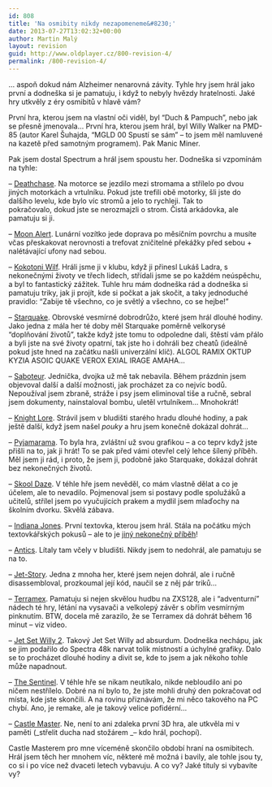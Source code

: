 ```yaml
---
id: 808
title: 'Na osmibity nikdy nezapomeneme&#8230;'
date: 2013-07-27T13:02:32+00:00
author: Martin Malý
layout: revision
guid: http://www.oldplayer.cz/800-revision-4/
permalink: /800-revision-4/
---
```

&#8230; aspoň dokud nám Alzheimer nenarovná závity. Tyhle hry jsem hrál jako první a dodneška si je pamatuju, i když to nebyly hvězdy hratelnosti. Jaké hry utkvěly z éry osmibitů v hlavě vám?

<!--more-->

První hra, kterou jsem na vlastní oči viděl, byl &#8220;Duch & Pampuch&#8221;, nebo jak se přesně jmenovala&#8230; První hra, kterou jsem hrál, byl Willy Walker na PMD-85 (autor Karel Šuhajda, &#8220;MGLD 00 Spustí se sám&#8221; &#8211; to jsem měl namluvené na kazetě před samotným programem). Pak Manic Miner.

Pak jsem dostal Spectrum a hrál jsem spoustu her. Dodneška si vzpomínám na tyhle:

&#8211; [Deathchase](http://www.worldofspectrum.org/infoseekid.cgi?id=0001303). Na motorce se jezdilo mezi stromama a střílelo po dvou jiných motorkách a vrtulníku. Pokud jste trefili obě motorky, šli jste do dalšího levelu, kde bylo víc stromů a jelo to rychleji. Tak to pokračovalo, dokud jste se nerozmajzli o strom. Čistá arkádovka, ale pamatuju si ji.



&#8211; [Moon Alert](http://www.worldofspectrum.org/infoseekid.cgi?id=0003261). Lunární vozítko jede doprava po měsíčním povrchu a musíte včas přeskakovat nerovnosti a trefovat zničitelné překážky před sebou + nalétávající ufony nad sebou.



&#8211; [Kokotoni Wilf](http://www.worldofspectrum.org/infoseekid.cgi?id=0002732). Hráli jsme ji v klubu, když ji přinesl Lukáš Ladra, s nekonečnými životy ve třech lidech, střídali jsme se po každém neúspěchu, a byl to fantastický zážitek. Tuhle hru mám dodneška rád a dodneška si pamatuju triky, jak ji projít, kde si počkat a jak skočit, a taky jednoduché pravidlo: &#8220;Zabije tě všechno, co je světlý a všechno, co se hejbe!&#8221;



&#8211; [Starquake](http://www.worldofspectrum.org/infoseekid.cgi?id=0004873). Obrovské vesmírné dobrodrůžo, které jsem hrál dlouhé hodiny. Jako jedna z mála her té doby měl Starquake poměrně velkorysé &#8220;doplňování životů&#8221;, takže když jste tomu to odpoledne dali, štěstí vám přálo a byli jste na své životy opatrní, tak jste ho i dohráli bez cheatů (ideálně pokud jste hned na začátku našli univerzální klíč). ALGOL RAMIX OKTUP KYZIA ASOIC QUAKE VEROX EXIAL IRAGE AMAHA&#8230;



&#8211; [Saboteur](http://www.worldofspectrum.org/infoseekid.cgi?id=0004293). Jednička, dvojka už mě tak nebavila. Během prázdnin jsem objevoval další a další možnosti, jak procházet za co nejvíc bodů. Nepoužíval jsem zbraně, stráže i psy jsem eliminoval tiše a ručně, sebral jsem dokumenty, nainstaloval bombu, uletěl vrtulníkem&#8230; Mnohokrát!



&#8211; [Knight Lore](http://www.worldofspectrum.org/infoseekid.cgi?id=0009366). Strávil jsem v bludišti starého hradu dlouhé hodiny, a pak ještě další, když jsem našel _pouky_ a hru jsem konečně dokázal dohrát&#8230;



&#8211; [Pyjamarama](http://www.worldofspectrum.org/infoseekid.cgi?id=0003949). To byla hra, zvláštní už svou grafikou &#8211; a co teprv když jste přišli na to, jak ji hrát! To se pak před vámi otevřel celý lehce šílený příběh. Měl jsem ji rád, i proto, že jsem ji, podobně jako Starquake, dokázal dohrát bez nekonečných životů.



&#8211; [Skool Daze](http://www.worldofspectrum.org/infoseekid.cgi?id=0004549). V téhle hře jsem nevěděl, co mám vlastně dělat a co je účelem, ale to nevadilo. Pojmenoval jsem si postavy podle spolužáků a učitelů, střílel jsem po vyučujících prakem a mydlil jsem mlaďochy na školním dvorku. Skvělá zábava.



&#8211; [Indiana Jones](http://www.worldofspectrum.org/infoseekid.cgi?id=0006471). První textovka, kterou jsem hrál. Stála na počátku mých textovkářských pokusů &#8211; ale to je [jiný nekonečný příběh](http://www.oldplayer.cz/hrichy-mladi/)!

&#8211; [Antics](http://www.worldofspectrum.org/infoseekid.cgi?id=0000537). Lítaly tam včely v bludišti. Nikdy jsem to nedohrál, ale pamatuju se na to.



&#8211; [Jet-Story](http://www.worldofspectrum.org/infoseekid.cgi?id=0002612). Jedna z mnoha her, které jsem nejen dohrál, ale i ručně disassembloval, prozkoumal její kód, naučil se z něj pár triků&#8230;



&#8211; [Terramex](http://www.worldofspectrum.org/infoseekid.cgi?id=0005195). Pamatuju si nejen skvělou hudbu na ZXS128, ale i &#8220;adventurní&#8221; nádech té hry, létání na vysavači a velkolepý závěr s obřím vesmírným pinknutím. BTW, docela mě zarazilo, že se Terramex dá dohrát během 16 minut &#8211; viz video.



&#8211; [Jet Set Willy 2](http://www.worldofspectrum.org/infoseekid.cgi?id=0002595). Takový Jet Set Willy ad absurdum. Dodneška nechápu, jak se jim podařilo do Spectra 48k narvat tolik místností a úchylné grafiky. Dalo se to procházet dlouhé hodiny a divit se, kde to jsem a jak někoho tohle může napadnout.



&#8211; [The Sentinel](http://www.worldofspectrum.org/infoseekid.cgi?id=0004400). V téhle hře se nikam neutíkalo, nikde nebloudilo ani po ničem nestřílelo. Dobré na ní bylo to, že jste mohli druhý den pokračovat od místa, kde jste skončili. A na rovinu přiznávám, že mi něco takového na PC chybí. Ano, je remake, ale je takový velice pofidérní&#8230;



&#8211; [Castle Master](http://www.worldofspectrum.org/infoseekid.cgi?id=0000836). Ne, není to ani zdaleka první 3D hra, ale utkvěla mi v paměti (_střelit ducha nad stožárem _&#8211; kdo hrál, pochopí).



Castle Masterem pro mne víceméně skončilo období hraní na osmibitech. Hrál jsem těch her mnohem víc, některé mě možná i bavily, ale tohle jsou ty, co si i po více než dvaceti letech vybavuju. A co vy? Jaké tituly si vybavíte vy?

&nbsp;

<div id="google_plus_one">
  <g:plusone></g:plusone>
</div>

<div id="fb_send_like">
</div>
